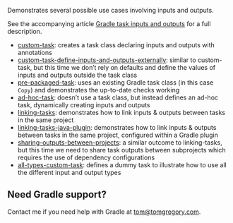Demonstrates several possible use cases involving inputs and outputs.

See the accompanying article [Gradle task inputs and outputs](https://tomgregory.com/gradle-task-inputs-and-outputs)
for a full description.

* [custom-task](/task-inputs-and-outputs/custom-task): creates a task class declaring inputs and outputs with annotations
* [custom-task-define-inputs-and-outputs-externally](/task-inputs-and-outputs/custom-task-define-inputs-and-outputs-externally): similar to custom-task, but this time we don’t rely on defaults and define the values of inputs and outputs outside the task class
* [pre-packaged-task](/task-inputs-and-outputs/pre-packaged-task): uses an existing Gradle task class (in this case `Copy`) and demonstrates the up-to-date checks working
* [ad-hoc-task](/task-inputs-and-outputs/ad-hoc-task): doesn’t use a task class, but instead defines an ad-hoc task, dynamically creating inputs and outputs
* [linking-tasks](/task-inputs-and-outputs/linking-tasks): demonstrates how to link inputs & outputs between tasks in the same project
* [linking-tasks-java-plugin](/task-inputs-and-outputs/linking-tasks-java-plugin): demonstrates how to link inputs & outputs between tasks in the same project, configured within a Gradle plugin
* [sharing-outputs-between-projects](/task-inputs-and-outputs/sharing-outputs-between-projects): a similar outcome to linking-tasks, but this time we need to share task outputs between subprojects which requires the use of dependency configurations
* [all-types-custom-task](/task-inputs-and-outputs/all-types-custom-task): defines a dummy task to illustrate how to use all the different input and output types

## Need Gradle support?
Contact me if you need help with Gradle at [tom@tomgregory.com](mailto:tom@tomgregory.com).
